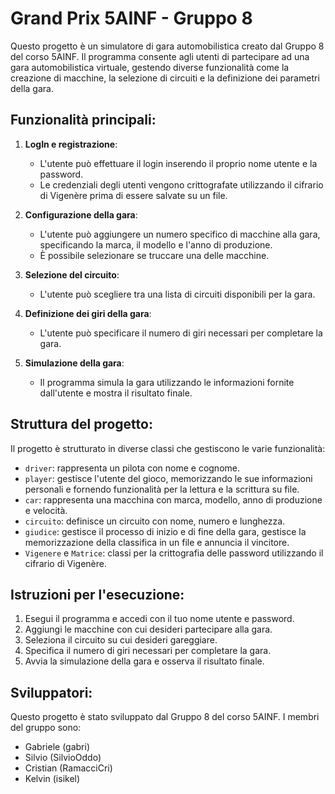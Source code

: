 # Grand Prix 5AINF - Gruppo 8

Questo progetto è un simulatore di gara automobilistica creato dal Gruppo 8 del corso 5AINF. Il programma consente agli utenti di partecipare ad una gara automobilistica virtuale, gestendo diverse funzionalità come la creazione di macchine, la selezione di circuiti e la definizione dei parametri della gara.

## Funzionalità principali:

1. **LogIn e registrazione**:
   - L'utente può effettuare il login inserendo il proprio nome utente e la password.
   - Le credenziali degli utenti vengono crittografate utilizzando il cifrario di Vigenère prima di essere salvate su un file.

2. **Configurazione della gara**:
   - L'utente può aggiungere un numero specifico di macchine alla gara, specificando la marca, il modello e l'anno di produzione.
   - È possibile selezionare se truccare una delle macchine.

3. **Selezione del circuito**:
   - L'utente può scegliere tra una lista di circuiti disponibili per la gara.

4. **Definizione dei giri della gara**:
   - L'utente può specificare il numero di giri necessari per completare la gara.

5. **Simulazione della gara**:
   - Il programma simula la gara utilizzando le informazioni fornite dall'utente e mostra il risultato finale.

## Struttura del progetto:

Il progetto è strutturato in diverse classi che gestiscono le varie funzionalità:

- `driver`: rappresenta un pilota con nome e cognome.
- `player`: gestisce l'utente del gioco, memorizzando le sue informazioni personali e fornendo funzionalità per la lettura e la scrittura su file.
- `car`: rappresenta una macchina con marca, modello, anno di produzione e velocità.
- `circuito`: definisce un circuito con nome, numero e lunghezza.
- `giudice`: gestisce il processo di inizio e di fine della gara, gestisce la memorizzazione della classifica in un file e annuncia il vincitore.
- `Vigenere` e `Matrice`: classi per la crittografia delle password utilizzando il cifrario di Vigenère.

## Istruzioni per l'esecuzione:

1. Esegui il programma e accedi con il tuo nome utente e password.
2. Aggiungi le macchine con cui desideri partecipare alla gara.
3. Seleziona il circuito su cui desideri gareggiare.
4. Specifica il numero di giri necessari per completare la gara.
5. Avvia la simulazione della gara e osserva il risultato finale.

## Sviluppatori:

Questo progetto è stato sviluppato dal Gruppo 8 del corso 5AINF. I membri del gruppo sono:

- Gabriele (gabri)
- Silvio (SilvioOddo)
- Cristian (RamacciCri)
- Kelvin (isikel)
